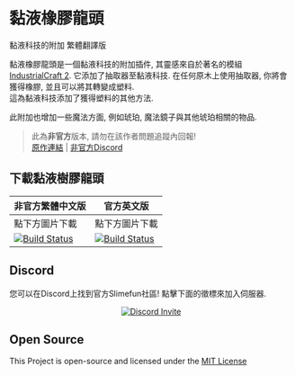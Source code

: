 # 黏液橡膠龍頭
黏液科技的附加 繁體翻譯版

黏液橡膠龍頭是一個黏液科技的附加插件, 其靈感來自於著名的模組 [IndustrialCraft 2](https://www.curseforge.com/minecraft/mc-mods/industrial-craft).
它添加了抽取器至黏液科技.
在任何原木上使用抽取器, 你將會獲得橡膠, 並且可以將其轉變成塑料. <br>
這為黏液科技添加了獲得塑料的其他方法.

此附加也增加一些魔法方面, 例如琥珀, 魔法鏡子與其他琥珀相關的物品.

> 此為**非官方**版本, 請勿在該作者問題追蹤內回報! <br>
> [原作連結](https://github.com/TheBusyBiscuit/SlimyTreeTaps) | [非官方Discord](https://discord.gg/GF4CwjFXT9)

## 下載黏液樹膠龍頭
| 非官方繁體中文版 | 官方英文版 |
| -------- | -------- |
| 點下方圖片下載 | 點下方圖片下載 |
| [![Build Status](https://xmikux.github.io/builds/SlimeTraditionalTranslation/SlimyTreeTaps/master/badge.svg)](https://xmikux.github.io/builds/SlimeTraditionalTranslation/SlimyTreeTaps/master) | [![Build Status](https://thebusybiscuit.github.io/builds/TheBusyBiscuit/SlimyTreeTaps/master/badge.svg)](https://thebusybiscuit.github.io/builds/TheBusyBiscuit/SlimyTreeTaps/master) |

## Discord
您可以在Discord上找到官方Slimefun社區!
點擊下面的徵標來加入伺服器.

<p align="center">
  <a href="https://discord.gg/slimefun">
    <img src="https://discordapp.com/api/guilds/565557184348422174/widget.png?style=banner3" alt="Discord Invite"/>
  </a>
</p>

## Open Source
This Project is open-source and licensed under the [MIT License](https://github.com/TheBusyBiscuit/SlimyTreeTaps/blob/master/LICENSE)
